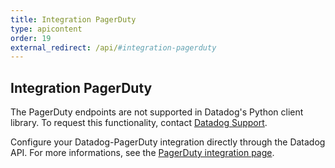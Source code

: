 ```yaml
---
title: Integration PagerDuty
type: apicontent
order: 19
external_redirect: /api/#integration-pagerduty
---
```


## Integration PagerDuty

The PagerDuty endpoints are not supported in Datadog's Python client library. To request this functionality, contact [Datadog Support][1].

Configure your Datadog-PagerDuty integration directly through the Datadog API.
For more informations, see the [PagerDuty integration page][2].

[1]: /help
[2]: /integrations/pagerduty
